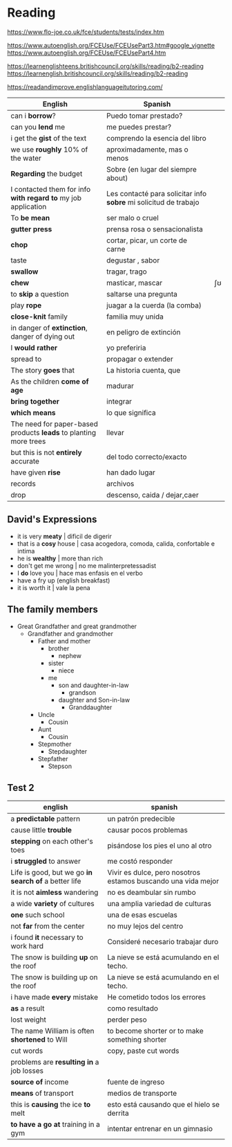 # Reading

https://www.flo-joe.co.uk/fce/students/tests/index.htm

https://www.autoenglish.org/FCEUse/FCEUsePart3.htm#google_vignette
https://www.autoenglish.org/FCEUse/FCEUsePart4.htm

https://learnenglishteens.britishcouncil.org/skills/reading/b2-reading
https://learnenglish.britishcouncil.org/skills/reading/b2-reading

https://readandimprove.englishlanguageitutoring.com/

| English                                                         | Spanish                                                            |    |
|-----------------------------------------------------------------|--------------------------------------------------------------------|----|
| can i **borrow**?                                               | Puedo tomar prestado?                                              |    |
| can you **lend** me                                             | me puedes prestar?                                                 |    |
| i get the **gist** of the text                                  | comprendo la esencia del libro                                     |    |
| we use **roughly** 10% of the water                             | aproximadamente, mas o menos                                       |    |
| **Regarding** the budget                                        | Sobre (en lugar del siempre about)                                 |    |
| I contacted them for info **with regard to** my job application | Les contacté para solicitar info **sobre** mi solicitud de trabajo |    |
| To **be mean**                                                  | ser malo o cruel                                                   |    |
| **gutter press**                                                | prensa rosa o sensacionalista                                      |    |
| **chop**                                                        | cortar, picar, un corte de carne                                   |    |
| taste                                                           | degustar , sabor                                                   |    |
| **swallow**                                                     | tragar, trago                                                      |    |
| **chew**                                                        | masticar, mascar                                                   | ʃʊ |
| to **skip** a question                                          | saltarse una pregunta                                              |    |
| play **rope**                                                   | juagar a la cuerda (la comba)                                      |    |
| **close-knit** family                                           | familia muy unida                                                  |    |
| in danger of **extinction**, danger of dying out                | en peligro de extinción                                            |    |
| I **would rather**                                              | yo preferiria                                                      |    |
| spread to | propagar o extender 
| The story **goes** that | La historia cuenta, que |
| As the children **come of age** | madurar |
| **bring together** | integrar |
| **which means** | lo que significa |
| The need for paper-based products **leads** to planting more trees |  llevar |
| but this is not **entirely** accurate | del todo correcto/exacto |
| have given **rise** | han dado lugar |
| records | archivos |
| drop | descenso, caida / dejar,caer |

## David's Expressions

* it is very **meaty** | dificil de digerir
* that is a **cosy** house | casa acogedora, comoda, calida, confortable e intima
* he is **wealthy** | more than rich
* don't get me wrong | no me malinterpretessadist
* I **do** love you | hace mas enfasis en el verbo
* have a fry up (english breakfast)
* it is worth it | vale la pena

## The family members

* Great Grandfather and great grandmother
    * Grandfather and grandmother
        * Father and mother
            * brother
                * nephew
            * sister
                * niece
            * me
                * son and daughter-in-law
                    * grandson
                * daughter and Son-in-law
                    * Granddaughter
        * Uncle
            * Cousin
        * Aunt
            * Cousin
        * Stepmother
            * Stepdaughter
        * Stepfather
            * Stepson

## Test 2

english                                                | spanish
-------------------------------------------------------|--------------------------------------------------------------
a **predictable** pattern                              | un patrón predecible
cause little **trouble**                               | causar pocos problemas
**stepping** on each other's toes                      | pisándose los pies el uno al otro
i **struggled** to answer                              | me costó responder
Life is good, but we go **in search of** a better life | Vivir es dulce, pero nosotros estamos buscando una vida mejor
it is not **aimless** wandering                        | no es deambular sin rumbo
a wide **variety** of cultures                         | una amplia variedad de culturas
**one** such school                                    | una de esas escuelas
not **far** from the center                            | no muy lejos del centro
i found **it** necessary to work hard                  | Consideré necesario trabajar duro
The snow is building **up** on the roof                | La nieve se está acumulando en el techo.
The snow is building up on the roof                    | La nieve se está acumulando en el techo.
i have made **every** mistake                          | He cometido todos los errores
**as** a result                                        | como resultado
lost weight                                            | perder peso
The name William is often **shortened** to Will        | to become shorter or to make something shorter
cut words                                              | copy, paste cut words
problems are **resulting in** a job losses             |
**source of** income                                   | fuente de ingreso
**means** of transport                                 | medios de transporte
this is **causing** the ice **to** melt                | esto está causando que el hielo se derrita
**to have a go at** training in a gym                  | intentar entrenar en un gimnasio
